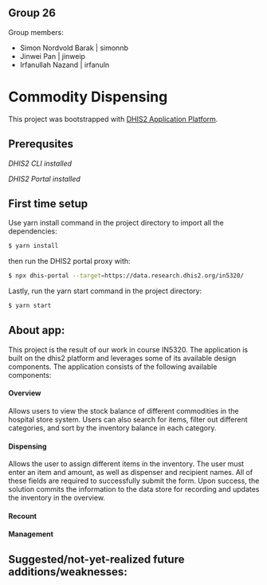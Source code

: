 ## **Group 26**
Group members:
  * Simon Nordvold Barak          |  simonnb
  * Jinwei Pan                    |  jinweip
  * Irfanullah Nazand             |  irfanuln
# Commodity Dispensing

This project was bootstrapped with [DHIS2 Application Platform](https://github.com/dhis2/app-platform).

## **Prerequsites**

_DHIS2 CLI installed_

_DHIS2 Portal installed_

## **First time setup**

Use yarn install command in the project directory to import all the dependencies:

```bash
$ yarn install
```

then run the DHIS2 portal proxy with:

```bash
$ npx dhis-portal --target=https://data.research.dhis2.org/in5320/
```

Lastly, run the yarn start command in the project directory:

```bash
$ yarn start
```

## **About app:**
This project is the result of our work in course IN5320. The application is built on the dhis2 platform and leverages some of its available design components. The application consists of the following available components:
#### **Overview** ####
Allows users to view the stock balance of different commodities in the hospital store system. Users can also search for items, filter out different categories, and sort by the inventory balance in each category.

#### **Dispensing** ####
Allows the user to assign different items in the inventory. The user must enter an item and amount, as well as dispenser and recipient names. All of these fields are required to successfully submit the form. Upon success, the solution commits the information to the data store for recording and updates the inventory in the overview.

#### **Recount** ####


#### **Management** ####

## **Suggested/not-yet-realized future additions/weaknesses:**

